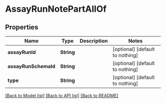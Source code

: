 # AssayRunNotePartAllOf


## Properties
Name | Type | Description | Notes
------------ | ------------- | ------------- | -------------
**assayRunId** | **String** |  | [optional] [default to nothing]
**assayRunSchemaId** | **String** |  | [optional] [default to nothing]
**type** | **String** |  | [optional] [default to nothing]


[[Back to Model list]](../README.md#models) [[Back to API list]](../README.md#api-endpoints) [[Back to README]](../README.md)


